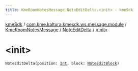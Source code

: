 ```yaml
---
title: KmeRoomNotesMessage.NoteEditDelta.<init> - kmeSdk
---
```


[kmeSdk](../../../index.html) / [com.kme.kaltura.kmesdk.ws.message.module](../../index.html) / [KmeRoomNotesMessage](../index.html) / [NoteEditDelta](index.html) / [&lt;init&gt;](./-init-.html)

# &lt;init&gt;

`NoteEditDelta(position: `[`Int`](https://kotlinlang.org/api/latest/jvm/stdlib/kotlin/-int/index.html)`, block: `[`NoteEditBlock`](../-note-edit-block/index.html)`)`